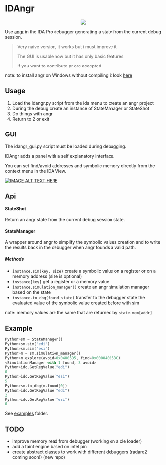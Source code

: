 # IDAngr

<p align="center">
<img src="http://andreafioraldi.altervista.org/idangr.png">
</p>

Use [angr](https://github.com/angr/angr) in the IDA Pro debugger generating a state from the current debug session.

> Very naive version, it works but i must improve it
>
> The GUI is usable now but it has only basic features
>
> If you want to contribute pr are accepted

note: to install angr on Windows without compiling it look [here](https://github.com/andreafioraldi/angr-win64-wheels)

## Usage

1. Load the idangr.py script from the ida menu to create an angr project
2. During the debug create an instance of StateManager or StateShot
3. Do things with angr
4. Return to 2 or exit

## GUI

The idangr_gui.py script must be loaded during debugging.

IDAngr adds a panel with a self explanatory interface.

You can set find/avoid addresses and symbolic memory directly from the context menu in the IDA View.

[![IMAGE ALT TEXT HERE](https://img.youtube.com/vi/orFYI9C1KqE/0.jpg)](https://www.youtube.com/watch?v=orFYI9C1KqE)

## Api

#### StateShot

Return an angr state from the current debug session state.

#### StateManager

A wrapper around angr to simplify the symbolic values creation and to write the results back in the debugger when angr founds a valid path.

##### Methods
+ `instance.sim(key, size)`        create a symbolic value on a register or on a memory address (size is optional)
+ `instance[key]`                  get a register or a memory value
+ `instance.simulation_manager()`  create an angr simulation manager based on the state
+ `instance.to_dbg(found_state)`   transfer to the debugger state the evaluated value of the symbolic value created before with sim

note: memory values are the same that are returned by `state.mem[addr]`

## Example

```python
Python>sm = StateManager()
Python>sm.sim("edi")
Python>sm.sim("esi")
Python>m = sm.simulation_manager()
Python>m.explore(avoid=0x04005D5, find=0x00004005BC)
<SimulationManager with 1 found, 3 avoid>
Python>idc.GetRegValue("edi")
0
Python>idc.GetRegValue("esi")
5
Python>sm.to_dbg(m.found[0])
Python>idc.GetRegValue("edi")
2
Python>idc.GetRegValue("esi")
0
```

See [examples](https://github.com/andreafioraldi/IDAngr/tree/master/examples) folder.

## TODO
+ improve memory read from debugger (working on a cle loader)
+ add a taint engine based on intel pin
+ create abstract classes to work with different debuggers (radare2 coming soon!) (new repo)


